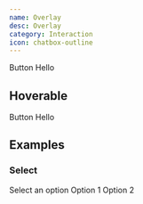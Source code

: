 ```yaml
---
name: Overlay
desc: Overlay
category: Interaction
icon: chatbox-outline
---
```


<core-knobs element="core-overlay">
<core-overlay>
  <core-button slot="trigger" full>Button</core-button>
  <core-box slot="content" padding="sm" depth="sm">
    <core-text>Hello</core-text>
  </core-box>
</core-overlay>
</core-knobs>

## Hoverable

<core-overlay hoverable>
  <core-button slot="trigger" full>Button</core-button>
  <core-box slot="content" padding="sm" depth="sm">
    <core-text>Hello</core-text>
  </core-box>
</core-overlay>
</core-knobs>

## Examples

### Select

<core-knobs hideTabs element="core-overlay">
<style>
  #menu {
    padding: var(--core-space-xs);
  }
  #menu core-menu-item {
    border-radius: var(--core-border-radius-default);
  }
</style>

<core-overlay id="overlay" position-x="center" position-y="center">
  <core-button id="trigger" slot="trigger" full>
    <span>Select an option</span>
    <ion-icon slot="end" name="chevron-down-outline"></ion-icon>
  </core-button>
  <core-box style="width: 200px" bg="white" slot="content" depth="sm" >
    <core-menu id="menu" bordered>
      <core-menu-item>Option 1</core-menu-item>
      <core-menu-item>Option 2</core-menu-item>
    </core-menu>
  </core-box>
</core-overlay>

<script>
  const overlay = document.querySelector('#overlay');
  const trigger = document.querySelector('#trigger');
  const triggerText = trigger.querySelector('span');
  const menu = document.querySelector('#menu');

  menu.addEventListener('click', e => {
    overlay.open = false;
    trigger.focus();
    triggerText.textContent = e.target.textContent;
  })
  
  trigger.addEventListener('keydown', e => {
    if (e.keyCode === 40) {
      e.preventDefault();
      if (overlay.open) {
        const menuItems = [...document.querySelectorAll('#menu > *')];
        menuItems[0].focus();
      } else {
        overlay.open = true;
      }
    }
  })
</script>

</core-knobs>
